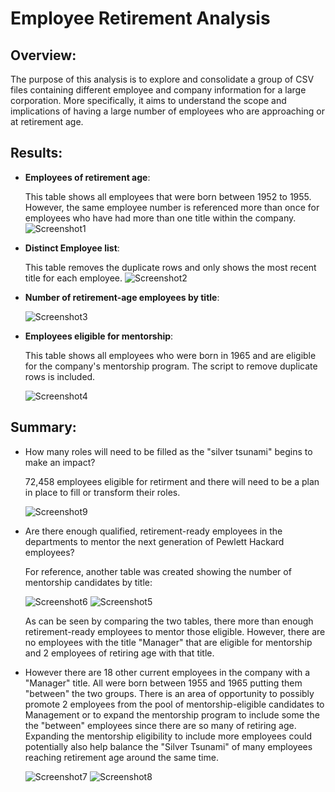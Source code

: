 # Employee Retirement Analysis
## Overview: 
The purpose of this analysis is to explore and consolidate a group of CSV files containing different employee and company information for a large corporation. More specifically, it aims to understand the scope and implications of having a large number of employees who are approaching or at retirement age.
## Results: 
- **Employees of retirement age**:

    This table shows all employees that were born between 1952 to 1955. However, the same employee number is referenced more than once for employees who have had more than one title within the company.
    ![Screenshot1](https://user-images.githubusercontent.com/99051640/170905789-a0475364-de60-4d86-a25f-7648182eaf73.png)
- **Distinct Employee list**:

    This table removes the duplicate rows and only shows the most recent title for each employee.
    ![Screenshot2](https://user-images.githubusercontent.com/99051640/170906959-eea18d51-01f9-4000-9156-e1680b8b2b3b.png)
- **Number of retirement-age employees by title**:

    ![Screenshot3](https://user-images.githubusercontent.com/99051640/170907181-1925b30a-fc29-48fa-93ba-66b920652298.png)
- **Employees eligible for mentorship**:

    This table shows all employees who were born in 1965 and are eligible for the company's mentorship program. The script to remove duplicate rows is included.
    
    ![Screenshot4](https://user-images.githubusercontent.com/99051640/170907526-b2eb3915-b55d-48a1-ace8-ca56c0d0d23d.png)

## Summary: 
- How many roles will need to be filled as the "silver tsunami" begins to make an impact?

     72,458 employees eligible for retirment and there will need to be a plan in place to fill or transform their roles.
     
     ![Screenshot9](https://user-images.githubusercontent.com/99051640/170909675-666ef5d9-0467-41b4-ae74-b7b7e6c6ea5f.png)

      
- Are there enough qualified, retirement-ready employees in the departments to mentor the next generation of Pewlett Hackard employees?

     For reference, another table was created showing the number of mentorship candidates by title:
      
     ![Screenshot6](https://user-images.githubusercontent.com/99051640/170908199-3aadb668-2dc8-430d-bf3d-6ecc2d03c53d.png)
     ![Screenshot5](https://user-images.githubusercontent.com/99051640/170908224-b970aadf-75d9-4a15-afd6-5717575209c0.png)
      
     As can be seen by comparing the two tables, there more than enough retirement-ready employees to mentor those eligible. However, there are no employees with the title "Manager" that are eligible for mentorship and 2 employees of retiring age with that title. 
     
- However there are 18 other current employees in the company with a "Manager" title. 
    All were born between 1955 and 1965 putting them "between" the two groups. There is an area of opportunity to possibly promote 2 employees from the pool of mentorship-eligible candidates to Management or to expand the mentorship program to include some the the "between" employees since there are so many of retiring age. Expanding the mentorship eligibility to include more employees could potentially also help balance the "Silver Tsunami" of many employees reaching retirement age around the same time. 

     ![Screenshot7](https://user-images.githubusercontent.com/99051640/170909028-f7a33524-efc8-454a-a822-56d2787eb781.png)
     ![Screenshot8](https://user-images.githubusercontent.com/99051640/170909038-9f28e30d-0537-4625-9d45-9646e65b570d.png)

